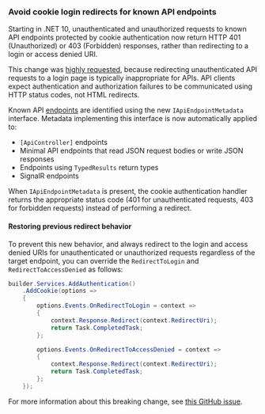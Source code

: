 ### Avoid cookie login redirects for known API endpoints

Starting in .NET 10, unauthenticated and unauthorized requests to known API endpoints protected by cookie authentication now return HTTP 401 (Unauthorized) or 403 (Forbidden) responses, rather than redirecting to a login or access denied URI.

This change was [highly requested](https://github.com/dotnet/aspnetcore/issues/9039), because redirecting unauthenticated API requests to a login page is typically inappropriate for APIs. API clients expect authentication and authorization failures to be communicated using HTTP status codes, not HTML redirects.

Known API [endpoints](https://learn.microsoft.com/aspnet/core/fundamentals/routing) are identified using the new `IApiEndpointMetadata` interface. Metadata implementing this interface is now automatically applied to:

- `[ApiController]` endpoints
- Minimal API endpoints that read JSON request bodies or write JSON responses
- Endpoints using `TypedResults` return types
- SignalR endpoints

When `IApiEndpointMetadata` is present, the cookie authentication handler returns the appropriate status code (401 for unauthenticated requests, 403 for forbidden requests) instead of performing a redirect.

#### Restoring previous redirect behavior

To prevent this new behavior, and always redirect to the login and access denied URIs for unauthenticated or unauthorized requests regardless of the target endpoint, you can override the `RedirectToLogin` and `RedirectToAccessDenied` as follows:

```csharp
builder.Services.AddAuthentication()
    .AddCookie(options =>
    {
        options.Events.OnRedirectToLogin = context =>
        {
            context.Response.Redirect(context.RedirectUri);
            return Task.CompletedTask;
        };

        options.Events.OnRedirectToAccessDenied = context =>
        {
            context.Response.Redirect(context.RedirectUri);
            return Task.CompletedTask;
        };
    });
```

For more information about this breaking change, see [this GitHub issue](https://github.com/aspnet/Announcements/issues/525).
